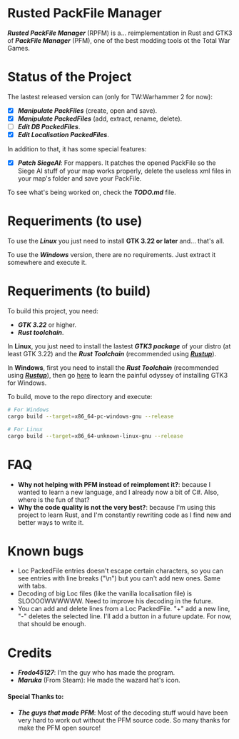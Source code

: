# Rusted PackFile Manager
***Rusted PackFile Manager*** (RPFM) is a... reimplementation in Rust and GTK3 of ***PackFile Manager*** (PFM), one of the best modding tools ot the Total War Games.

# Status of the Project
The lastest released version can (only for TW:Warhammer 2 for now):
- [x] ***Manipulate PackFiles*** (create, open and save).
- [x] ***Manipulate PackedFiles*** (add, extract, rename, delete).
- [ ] ***Edit DB PackedFiles***.
- [x] ***Edit Localisation PackedFiles***.

In addition to that, it has some special features:
- [x] ***Patch SiegeAI***: For mappers. It patches the opened PackFile so the Siege AI stuff of your map works properly, delete the useless xml files in your map's folder and save your PackFile.

To see what's being worked on, check the ***TODO.md*** file.

# Requeriments (to use)
To use the ***Linux*** you just need to install **GTK 3.22 or later** and... that's all.

To use the ***Windows*** version, there are no requirements. Just extract it somewhere and execute it.


# Requeriments (to build)
To build this project, you need:
* ***GTK 3.22*** or higher.
* ***Rust toolchain***.

In **Linux**, you just need to install the lastest ***GTK3 package*** of your distro (at least GTK 3.22) and the ***Rust Toolchain*** (recommended using [***Rustup***][Rustup download]).

In **Windows**, first you need to install the ***Rust Toolchain*** (recommended using [***Rustup***][Rustup download]), then go [here][Gtk-rs requeriments] to learn the painful odyssey of installing GTK3 for Windows.

To build, move to the repo directory and execute:
```bash
# For Windows
cargo build --target=x86_64-pc-windows-gnu --release

# For Linux
cargo build --target=x86_64-unknown-linux-gnu --release
```

# FAQ
- **Why not helping with PFM instead of reimplement it?**: because I wanted to learn a new language, and I already now a bit of C#. Also, where is the fun of that?
- **Why the code quality is not the very best?**: because I'm using this project to learn Rust, and I'm constantly rewriting code as I find new and better ways to write it.

# Known bugs
- Loc PackedFile entries doesn't escape certain characters, so you can see entries with line breaks ("\n") but you can't add new ones. Same with tabs.
- Decoding of big Loc files (like the vanilla localisation file) is SLOOOOWWWWWW. Need to improve his decoding in the future.
- You can add and delete lines from a Loc PackedFile. "+" add a new line, "-" deletes the selected line. I'll add a button in a future update. For now, that should be enough.

# Credits
- ***Frodo45127***: I'm the guy who has made the program.
- ***Maruka*** (From Steam): He made the wazard hat's icon.

#### Special Thanks to:
- ***The guys that made PFM***: Most of the decoding stuff would have been very hard to work out without the PFM source code. So many thanks for make the PFM open source!

[Rustup download]: https://www.rustup.rs/ "Here you can download it :)"
[Gtk-rs requeriments]: http://gtk-rs.org/docs-src/requirements.html "Installation Tutorial for GTK3 in Windows"
